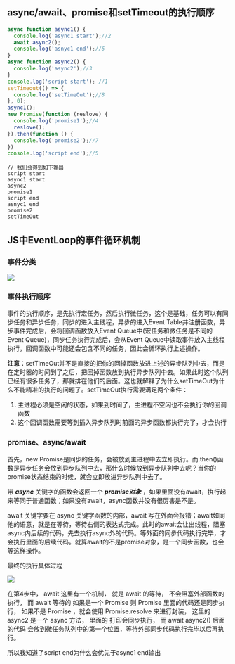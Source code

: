 ## async/await、promise和setTimeout的执行顺序

``` js
async function async1() {
  console.log('async1 start');//2
  await async2();
  console.log('asnyc1 end');//6
}
async function async2() {
  console.log('async2');//3
}
console.log('script start'); //1
setTimeout(() => {
  console.log('setTimeOut');//8
}, 0);
async1();
new Promise(function (reslove) {
  console.log('promise1');//4
  reslove();
}).then(function () {
  console.log('promise2');//7
})
console.log('script end');//5
```

``` 
// 我们会得到如下输出
script start
async1 start
async2
promise1
script end
asnyc1 end
promise2
setTimeOut
```



## JS中EventLoop的事件循环机制

### 事件分类

![](https://cdn.nlark.com/yuque/0/2023/png/32650608/1679907692018-0c260d11-7204-4c35-8859-882ccd7cede5.png)

### 事件执行顺序

事件的执行顺序，是先执行宏任务，然后执行微任务，这个是基础，任务可以有同步任务和异步任务，同步的进入主线程，异步的进入Event Table并注册函数，异步事件完成后，会将回调函数放入Event Queue中(宏任务和微任务是不同的Event Queue)，同步任务执行完成后，会从Event Queue中读取事件放入主线程执行，回调函数中可能还会包含不同的任务，因此会循环执行上述操作。

**注意**：setTimeOut并不是直接的把你的回掉函数放进上述的异步队列中去，而是在定时器的时间到了之后，把回掉函数放到执行异步队列中去。如果此时这个队列已经有很多任务了，那就排在他们的后面。这也就解释了为什么setTimeOut为什么不能精准的执行的问题了。setTimeOut执行需要满足两个条件：

1. 主进程必须是空闲的状态，如果到时间了，主进程不空闲也不会执行你的回调函数
2. 这个回调函数需要等到插入异步队列时前面的异步函数都执行完了，才会执行

### **promise、async/await**

首先，new Promise是同步的任务，会被放到主进程中去立即执行。而.then()函数是异步任务会放到异步队列中去，那什么时候放到异步队列中去呢？当你的promise状态结束的时候，就会立即放进异步队列中去了。

带 ***async*** 关键字的函数会返回一个 ***promise对象*** ，如果里面没有await，执行起来等同于普通函数；如果没有await，async函数并没有很厉害是不是。

await 关键字要在 async 关键字函数的内部，await 写在外面会报错；await如同他的语意，就是在等待，等待右侧的表达式完成。此时的await会让出线程，阻塞async内后续的代码，先去执行async外的代码。等外面的同步代码执行完毕，才会执行里面的后续代码。就算await的不是promise对象，是一个同步函数，也会等这样操作。

  
  

最终的执行具体过程

![](https://cdn.nlark.com/yuque/0/2023/png/32650608/1679908536072-0632b464-d53e-4cd3-8eb6-70ffbd9af8d4.png)

在第4步中， await 这里有一个机制， 就是 await 的等待， 不会阻塞外部函数的执行， 而 await 等待的 如果是一个 Promise 则 Promise 里面的代码还是同步执行， 如果不是 Promise ，就会使用 Promise.resolve 来进行封装， 这里的 async2 是一个 async 方法， 里面的 打印会同步执行， 而 await async2() 后面的代码 会放到微任务队列中的第一个位置，等待外部同步代码执行完毕以后再执行。

所以我知道了script end为什么会优先于async1 end输出